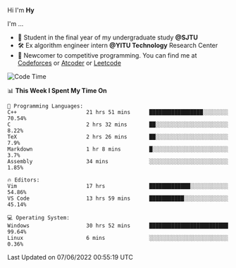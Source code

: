 Hi I'm **Hy**

I'm ...
- 📖 Student in the final year of my undergraduate study **@SJTU**
- 🛠️ Ex algorithm engineer intern **@YITU Technology** Research Center
- 🏅 Newcomer to competitive programming. You can find me at [Codeforces](https://codeforces.com/profile/Hy3) or [Atcoder](https://atcoder.jp/users/Hy3) or [Leetcode](https://leetcode-cn.com/u/_hy3/)


<!--START_SECTION:waka-->
![Code Time](http://img.shields.io/badge/Code%20Time-0%20secs-blue)

📊 **This Week I Spent My Time On** 

```text
💬 Programming Languages: 
C++                      21 hrs 51 mins      █████████████████░░░░░░░░   70.54% 
C                        2 hrs 32 mins       ██░░░░░░░░░░░░░░░░░░░░░░░   8.22% 
TeX                      2 hrs 26 mins       ██░░░░░░░░░░░░░░░░░░░░░░░   7.9% 
Markdown                 1 hr 8 mins         █░░░░░░░░░░░░░░░░░░░░░░░░   3.7% 
Assembly                 34 mins             ░░░░░░░░░░░░░░░░░░░░░░░░░   1.85%

🔥 Editors: 
Vim                      17 hrs              █████████████░░░░░░░░░░░░   54.86% 
VS Code                  13 hrs 59 mins      ███████████░░░░░░░░░░░░░░   45.14%

💻 Operating System: 
Windows                  30 hrs 52 mins      █████████████████████████   99.64% 
Linux                    6 mins              ░░░░░░░░░░░░░░░░░░░░░░░░░   0.36%

```


 Last Updated on 07/06/2022 00:55:19 UTC
<!--END_SECTION:waka-->

